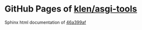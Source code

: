 GitHub Pages of [klen/asgi-tools](https://github.com/klen/asgi-tools.git)
===
Sphinx html documentation of [46a399af](https://github.com/klen/asgi-tools/tree/46a399af720f59077650cd6326b00aaeb6657464)
